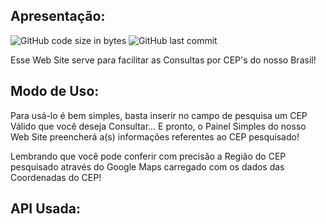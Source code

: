 ## Apresentação:
![GitHub code size in bytes](https://img.shields.io/github/languages/code-size/ViniciusBarnabe2019/Consulta-Cep---Responsivo?label=Tamanho%20do%20Repositorio)
![GitHub last commit](https://img.shields.io/github/last-commit/ViniciusBarnabe2019/Consulta-Cep---Responsivo?label=%C3%9Altimo%20Commit%20)

Esse Web Site serve para facilitar as Consultas por CEP's do nosso Brasil!

## Modo de Uso:
Para usá-lo é bem simples, basta inserir no campo de pesquisa um CEP Válido que você deseja Consultar... E pronto, o Painel Simples do nosso Web Site preencherá a(s) informações referentes ao CEP pesquisado!

Lembrando que você pode conferir com precisão a Região do CEP pesquisado através do Google Maps carregado com os dados das Coordenadas do CEP!

## API Usada:
